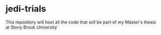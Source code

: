 # jedi-trials
This repository will host all the code that will be part of my Master's thesis at Stony Brook University
